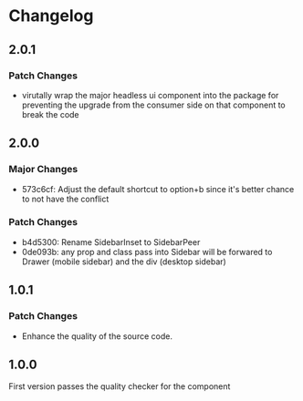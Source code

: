 # Changelog

## 2.0.1

### Patch Changes

- virutally wrap the major headless ui component into the package for preventing the upgrade from the consumer side on that component to break the code

## 2.0.0

### Major Changes

- 573c6cf: Adjust the default shortcut to option+b since it's better chance to not have the conflict

### Patch Changes

- b4d5300: Rename SidebarInset to SidebarPeer
- 0de093b: any prop and class pass into Sidebar will be forwared to Drawer (mobile sidebar) and the div (desktop sidebar)

## 1.0.1

### Patch Changes

- Enhance the quality of the source code.

## 1.0.0

First version passes the quality checker for the component

